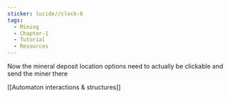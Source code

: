 ```yaml
---
sticker: lucide//clock-6
tags:
  - Mining
  - Chapter-1
  - Tutorial
  - Resources
---
```

Now the mineral deposit location options need to actually be clickable and send the miner there

[[Automaton interactions & structures]]